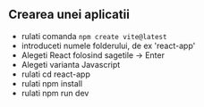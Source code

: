 ## Crearea unei aplicatii

- rulati comanda `npm create vite@latest`
- introduceti numele folderului, de ex 'react-app'
- Alegeti React folosind sagetile -> Enter
- Alegeti varianta Javascript
- rulati cd react-app
- rulati npm install
- rulati npm run dev